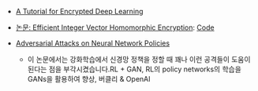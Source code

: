 - [A Tutorial for Encrypted Deep Learning](https://iamtrask.github.io/2017/03/17/safe-ai/)

- [논문: Efficient Integer Vector Homomorphic Encryption](https://courses.csail.mit.edu/6.857/2015/files/yu-lai-payor.pdf): [Code](https://github.com/jamespayor/vector-homomorphic-encryption)


- [Adversarial Attacks on Neural Network Policies](https://arxiv.org/abs/1702.02284)
  - 이 논문에서는 강화학습에서 신경망 정책을 정할 때 꽤나 이런 공격들이 도움이 된다는 점을 부각시켰습니다.RL + GAN, RL의 policy networks의 학습을 GANs을 활용하여 향상, 버클리 & OpenAI
